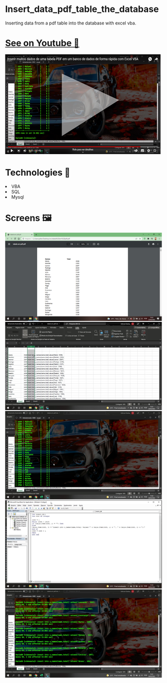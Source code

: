 <div>
<div>
  <h1>Insert_data_pdf_table_the_database</h1>
Inserting data from a pdf table into the database with excel vba.
</div>
  <a href="https://www.youtube.com/watch?v=L61m5evXzpE">
   <h1>See on Youtube 🙈 </h1>
   <img src="./src/pic/pimg.jpg" width="500px" height="320px" />
  </a>
  <div>
    <h1>Technologies 🚀</h1>
    <li>VBA</li>
    <li>SQL</li>
    <li>Mysql</li>
  </div>
  <div>
    <h1>Screens 🖼️</h1>
    <img src="./src/pic/Screen (5).png" />
    <img src="./src/pic/Screen (1).png" />
    <img src="./src/pic/Screen (2).png" />
    <img src="./src/pic/Screen (3).png" />
    <img src="./src/pic/Screen (4).png" />
  </div>  
</div>
  
